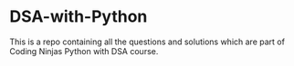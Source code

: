 # DSA-with-Python
This is a repo containing all the questions and solutions which are part of Coding Ninjas Python with DSA course.
